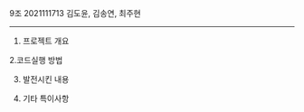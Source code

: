  9조 
2021111713 김도윤, 김송연, 최주현

----------------------------------------------------------
1. 프로젝트 개요 


2.코드실행 방법



3. 발전시킨 내용



4. 기타 특이사항
